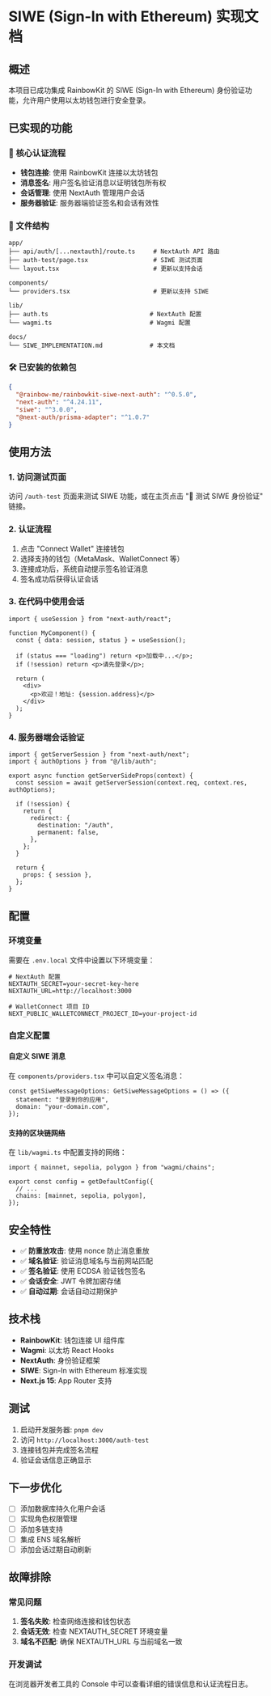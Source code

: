 # SIWE (Sign-In with Ethereum) 实现文档

## 概述

本项目已成功集成 RainbowKit 的 SIWE (Sign-In with Ethereum) 身份验证功能，允许用户使用以太坊钱包进行安全登录。

## 已实现的功能

### 🔐 核心认证流程

- **钱包连接**: 使用 RainbowKit 连接以太坊钱包
- **消息签名**: 用户签名验证消息以证明钱包所有权
- **会话管理**: 使用 NextAuth 管理用户会话
- **服务器验证**: 服务器端验证签名和会话有效性

### 📁 文件结构

```
app/
├── api/auth/[...nextauth]/route.ts     # NextAuth API 路由
├── auth-test/page.tsx                  # SIWE 测试页面
└── layout.tsx                          # 更新以支持会话

components/
└── providers.tsx                       # 更新以支持 SIWE

lib/
├── auth.ts                            # NextAuth 配置
└── wagmi.ts                           # Wagmi 配置

docs/
└── SIWE_IMPLEMENTATION.md             # 本文档
```

### 🛠️ 已安装的依赖包

```json
{
  "@rainbow-me/rainbowkit-siwe-next-auth": "^0.5.0",
  "next-auth": "^4.24.11",
  "siwe": "^3.0.0",
  "@next-auth/prisma-adapter": "^1.0.7"
}
```

## 使用方法

### 1. 访问测试页面

访问 `/auth-test` 页面来测试 SIWE 功能，或在主页点击 "🔐 测试 SIWE 身份验证" 链接。

### 2. 认证流程

1. 点击 "Connect Wallet" 连接钱包
2. 选择支持的钱包（MetaMask、WalletConnect 等）
3. 连接成功后，系统自动提示签名验证消息
4. 签名成功后获得认证会话

### 3. 在代码中使用会话

```tsx
import { useSession } from "next-auth/react";

function MyComponent() {
  const { data: session, status } = useSession();

  if (status === "loading") return <p>加载中...</p>;
  if (!session) return <p>请先登录</p>;

  return (
    <div>
      <p>欢迎！地址: {session.address}</p>
    </div>
  );
}
```

### 4. 服务器端会话验证

```tsx
import { getServerSession } from "next-auth/next";
import { authOptions } from "@/lib/auth";

export async function getServerSideProps(context) {
  const session = await getServerSession(context.req, context.res, authOptions);

  if (!session) {
    return {
      redirect: {
        destination: "/auth",
        permanent: false,
      },
    };
  }

  return {
    props: { session },
  };
}
```

## 配置

### 环境变量

需要在 `.env.local` 文件中设置以下环境变量：

```env
# NextAuth 配置
NEXTAUTH_SECRET=your-secret-key-here
NEXTAUTH_URL=http://localhost:3000

# WalletConnect 项目 ID
NEXT_PUBLIC_WALLETCONNECT_PROJECT_ID=your-project-id
```

### 自定义配置

#### 自定义 SIWE 消息

在 `components/providers.tsx` 中可以自定义签名消息：

```tsx
const getSiweMessageOptions: GetSiweMessageOptions = () => ({
  statement: "登录到你的应用",
  domain: "your-domain.com",
});
```

#### 支持的区块链网络

在 `lib/wagmi.ts` 中配置支持的网络：

```tsx
import { mainnet, sepolia, polygon } from "wagmi/chains";

export const config = getDefaultConfig({
  // ...
  chains: [mainnet, sepolia, polygon],
});
```

## 安全特性

- ✅ **防重放攻击**: 使用 nonce 防止消息重放
- ✅ **域名验证**: 验证消息域名与当前网站匹配
- ✅ **签名验证**: 使用 ECDSA 验证钱包签名
- ✅ **会话安全**: JWT 令牌加密存储
- ✅ **自动过期**: 会话自动过期保护

## 技术栈

- **RainbowKit**: 钱包连接 UI 组件库
- **Wagmi**: 以太坊 React Hooks
- **NextAuth**: 身份验证框架
- **SIWE**: Sign-In with Ethereum 标准实现
- **Next.js 15**: App Router 支持

## 测试

1. 启动开发服务器: `pnpm dev`
2. 访问 `http://localhost:3000/auth-test`
3. 连接钱包并完成签名流程
4. 验证会话信息正确显示

## 下一步优化

- [ ] 添加数据库持久化用户会话
- [ ] 实现角色权限管理
- [ ] 添加多链支持
- [ ] 集成 ENS 域名解析
- [ ] 添加会话过期自动刷新

## 故障排除

### 常见问题

1. **签名失败**: 检查网络连接和钱包状态
2. **会话无效**: 检查 NEXTAUTH_SECRET 环境变量
3. **域名不匹配**: 确保 NEXTAUTH_URL 与当前域名一致

### 开发调试

在浏览器开发者工具的 Console 中可以查看详细的错误信息和认证流程日志。
